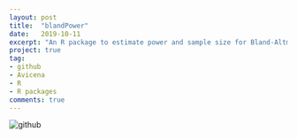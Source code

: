 ```yaml
---
layout: post
title:  "blandPower"
date:   2019-10-11
excerpt: "An R package to estimate power and sample size for Bland-Altman tests of agreement"
project: true
tag:
- github
- Avicena
- R
- R packages
comments: true
---
```


![github](https://nickwisniewski.com/blandPower)
